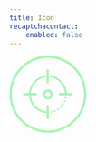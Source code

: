 ```yaml
---
title: Icon
recaptchacontact:
    enabled: false
---
```


<svg xmlns="http://www.w3.org/2000/svg" xmlns:xlink="http://www.w3.org/1999/xlink" version="1.1" id="home-process-step-1" x="0px" y="0px" width="135.8px" height="135.8px" viewBox="0 0 135.8 135.8" enable-background="new 0 0 135.8 135.8" xml:space="preserve">
<g>
	<path fill="#A8F4B5" d="M67.9,135.8C30.5,135.8,0,105.4,0,67.9C0,30.5,30.5,0,67.9,0s67.9,30.5,67.9,67.9   C135.8,105.4,105.4,135.8,67.9,135.8z M67.9,4.2C32.8,4.2,4.2,32.8,4.2,67.9c0,35.1,28.6,63.7,63.7,63.7s63.7-28.6,63.7-63.7   C131.6,32.8,103,4.2,67.9,4.2z"/>
</g>
<g>
	<g>
		<g>
			<path fill="#A8F4B5" d="M85.5,92.9c-0.3,0-0.6,0.1-0.9,0.3c-0.8,0.5-1,1.6-0.5,2.3c0.5,0.8,1.5,1,2.3,0.5c0.8-0.5,1-1.5,0.5-2.3     C86.5,93.1,86,92.9,85.5,92.9L85.5,92.9z M85.5,92.9"/>
		</g>
		<g>
			<path fill="#A8F4B5" d="M90.3,88.9c-0.4,0-0.9,0.2-1.2,0.5c-0.7,0.7-0.7,1.7,0,2.4c0.7,0.7,1.7,0.7,2.4,0c0.7-0.7,0.7-1.7,0-2.4     C91.2,89.1,90.7,88.9,90.3,88.9L90.3,88.9z M90.3,88.9"/>
		</g>
		<g>
			<path fill="#A8F4B5" d="M80,95.8c-0.2,0-0.4,0-0.6,0.1c-0.8,0.3-1.2,1.3-0.9,2.2c0.3,0.8,1.3,1.2,2.2,0.9     c0.8-0.3,1.2-1.3,0.9-2.2C81.3,96.2,80.7,95.8,80,95.8L80,95.8z M80,95.8"/>
		</g>
		<g>
			<path fill="#A8F4B5" d="M95.2,84.4c-0.3-0.2-0.6-0.3-0.9-0.3c-0.5,0-1.1,0.3-1.4,0.7c-0.5,0.8-0.3,1.8,0.5,2.3     c0.8,0.5,1.8,0.3,2.3-0.5C96.1,85.9,95.9,84.9,95.2,84.4L95.2,84.4z M95.2,84.4"/>
		</g>
		<g>
			<path fill="#A8F4B5" d="M97.8,78.8c-0.2-0.1-0.4-0.1-0.6-0.1c-0.7,0-1.3,0.4-1.5,1c-0.3,0.8,0.1,1.8,0.9,2.2     c0.8,0.4,1.8-0.1,2.2-0.9C99.1,80.1,98.7,79.1,97.8,78.8L97.8,78.8z M97.8,78.8"/>
		</g>
		<g>
			<path fill="#A8F4B5" d="M74,97.6c-0.1,0-0.2,0-0.3,0c-0.9,0.2-1.5,1.1-1.3,2c0.2,0.9,1.1,1.5,2,1.3c0.9-0.2,1.5-1.1,1.3-2     C75.5,98.2,74.8,97.6,74,97.6L74,97.6z M74,97.6"/>
		</g>
		<g>
			<path fill="#A8F4B5" d="M99.3,72.7c-0.1,0-0.2,0-0.3,0c-0.8,0-1.5,0.6-1.6,1.3c-0.2,0.9,0.4,1.8,1.3,2c0.9,0.2,1.8-0.4,2-1.3     C100.8,73.7,100.2,72.9,99.3,72.7L99.3,72.7z M99.3,72.7"/>
		</g>
		<g>
			<path fill="#A8F4B5" d="M44.2,91.8c6.3,6.3,14.7,9.8,23.6,9.8c0.9,0,1.7-0.7,1.7-1.7c0-0.9-0.7-1.7-1.7-1.7     c-16.6,0-30.1-13.5-30.1-30.1C37.7,51.5,51.2,38,67.8,38c16.6,0,30.1,13.5,30.1,30.1c0,0.9,0.7,1.7,1.7,1.7     c0.9,0,1.7-0.7,1.7-1.7c0-8.9-3.5-17.3-9.8-23.6c-6.3-6.3-14.7-9.8-23.6-9.8c-8.9,0-17.3,3.5-23.6,9.8     c-6.3,6.3-9.8,14.7-9.8,23.6C34.4,77.1,37.9,85.5,44.2,91.8L44.2,91.8z M44.2,91.8"/>
		</g>
	</g>
	<g>
		<path fill="#A8F4B5" d="M67.5,49.1c-1.1,0-2-0.9-2-2v-21c0-1.1,0.9-2,2-2s2,0.9,2,2v21C69.5,48.2,68.7,49.1,67.5,49.1z"/>
	</g>
	<g>
		<path fill="#A8F4B5" d="M67.5,112.1c-1.1,0-2-0.9-2-2v-21c0-1.1,0.9-2,2-2s2,0.9,2,2v21C69.5,111.2,68.7,112.1,67.5,112.1z"/>
	</g>
	<g>
		<path fill="#A8F4B5" d="M109.8,70.1h-21c-1.1,0-2-0.9-2-2s0.9-2,2-2h21c1.1,0,2,0.9,2,2S110.9,70.1,109.8,70.1z"/>
	</g>
	<g>
		<path fill="#A8F4B5" d="M46.8,70.1h-21c-1.1,0-2-0.9-2-2s0.9-2,2-2h21c1.1,0,2,0.9,2,2S47.9,70.1,46.8,70.1z"/>
	</g>
	<g>
		<path fill="#A8F4B5" d="M67.8,77c-4.8,0-8.7-3.9-8.7-8.7s3.9-8.7,8.7-8.7s8.7,3.9,8.7,8.7S72.5,77,67.8,77z M67.8,63.7    c-2.6,0-4.7,2.1-4.7,4.7s2.1,4.7,4.7,4.7c2.6,0,4.7-2.1,4.7-4.7S70.3,63.7,67.8,63.7z"/>
	</g>
</g>
</svg>